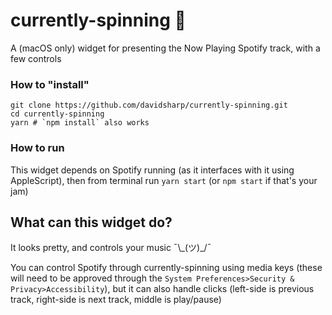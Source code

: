 # currently-spinning :musical_note:
A (macOS only) widget for presenting the Now Playing Spotify track, with a few controls

### How to "install"

```
git clone https://github.com/davidsharp/currently-spinning.git
cd currently-spinning
yarn # `npm install` also works
```

### How to run
This widget depends on Spotify running (as it interfaces with it using AppleScript), then from terminal run `yarn start` (or `npm start` if that's your jam)

## What can this widget do?
It looks pretty, and controls your music ¯\\\_(ツ)\_/¯

You can control Spotify through currently-spinning using media keys (these will need to be approved through the `System Preferences>Security & Privacy>Accessibility`), but it can also handle clicks (left-side is previous track, right-side is next track, middle is play/pause)

